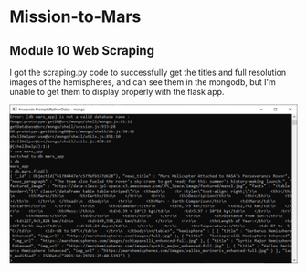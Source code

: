 # Mission-to-Mars
## Module 10 Web Scraping

I got the scraping.py code to successfully get the titles and full resolution images 
of the hemispheres, and can see them in the mongodb, but I'm unable to get them to display properly 
with the flask app.

![Any_title](https://raw.githubusercontent.com/mdwilliams11/Mission-to-Mars/main/mars_mongodb.png)

